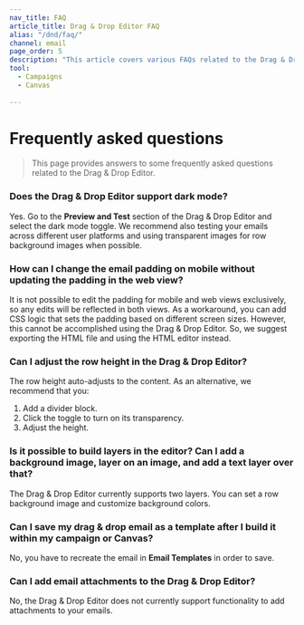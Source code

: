 ```yaml
---
nav_title: FAQ
article_title: Drag & Drop Editor FAQ
alias: "/dnd/faq/"
channel: email
page_order: 5
description: "This article covers various FAQs related to the Drag & Drop Editor."
tool: 
  - Campaigns
  - Canvas
  
---
```


# Frequently asked questions

> This page provides answers to some frequently asked questions related to the Drag & Drop Editor.

### Does the Drag & Drop Editor support dark mode?

Yes. Go to the **Preview and Test** section of the Drag & Drop Editor and select the dark mode toggle. We recommend also testing your emails across different user platforms and using transparent images for row background images when possible. 

### How can I change the email padding on mobile without updating the padding in the web view?

It is not possible to edit the padding for mobile and web views exclusively, so any edits will be reflected in both views. As a workaround, you can add CSS logic that sets the padding based on different screen sizes. However, this cannot be accomplished using the Drag & Drop Editor. So, we suggest exporting the HTML file and using the HTML editor instead.

### Can I adjust the row height in the Drag & Drop Editor?

The row height auto-adjusts to the content. As an alternative, we recommend that you:
1. Add a divider block.
2. Click the toggle to turn on its transparency.
3. Adjust the height.

### Is it possible to build layers in the editor? Can I add a background image, layer on an image, and add a text layer over that?

The Drag & Drop Editor currently supports two layers. You can set a row background image and customize background colors.

### Can I save my drag & drop email as a template after I build it within my campaign or Canvas?

No, you have to recreate the email in **Email Templates** in order to save.

### Can I add email attachments to the Drag & Drop Editor?

No, the Drag & Drop Editor does not currently support functionality to add attachments to your emails.